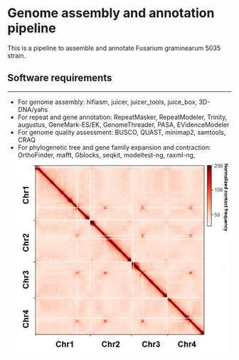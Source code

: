 Genome assembly and annotation pipeline
===
This is a pipeline to assemble and annotate Fusarium graminearum 5035 strain.

## Software requirements
____
- For genome assembly: hifiasm, juicer, juicer_tools, juice_box, 3D-DNA/yahs
- For repeat and gene annotation: RepeatMasker, RepeatModeler, Trinity, augustus, GeneMark-ES/EK, GenomeThreader, PASA, EVidenceModeler
- For genome quality assessment: BUSCO, QUAST, minimap2, samtools, CRAQ
- For phylogenetic tree and gene family expansion and contraction: OrthoFinder, mafft, Gblocks, seqkit, modeltest-ng, raxml-ng, 
![image](https://github.com/maxuying1218/Genome-assembly-annotation-pipeline/blob/main/figures/Genome_assembly_HiC_contact_heatmap.jpg)
